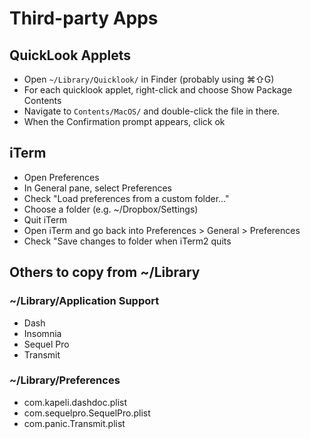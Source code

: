 # Third-party Apps

## QuickLook Applets

* Open `~/Library/Quicklook/` in Finder (probably using ⌘⇧G)
* For each quicklook applet, right-click and choose Show Package Contents
* Navigate to `Contents/MacOS/` and double-click the file in there.
* When the Confirmation prompt appears, click ok

## iTerm

* Open Preferences
* In General pane, select Preferences
* Check "Load preferences from a custom folder…"
* Choose a folder (e.g. ~/Dropbox/Settings)
* Quit iTerm
* Open iTerm and go back into Preferences > General > Preferences
* Check "Save changes to folder when iTerm2 quits

## Others to copy from ~/Library

### ~/Library/Application Support

* Dash
* Insomnia
* Sequel Pro
* Transmit


### ~/Library/Preferences

* com.kapeli.dashdoc.plist
* com.sequelpro.SequelPro.plist
* com.panic.Transmit.plist
